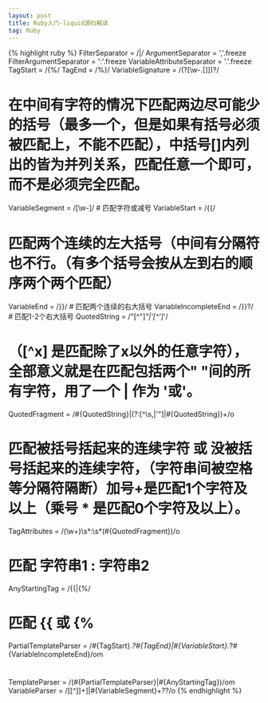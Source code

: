 ```yaml
---
layout: post
title: Ruby入门-liquid源码解读
tag: Ruby
---
```


{% highlight ruby %}
  FilterSeparator             = /\|/ 
  ArgumentSeparator           = ','.freeze
  FilterArgumentSeparator     = ':'.freeze
  VariableAttributeSeparator  = '.'.freeze
  TagStart                    = /\{\%/
  TagEnd                      = /\%\}/
  VariableSignature           = /\(?[\w\-\.\[\]]\)?/ 
# 在中间有字符的情况下匹配两边尽可能少的括号（最多一个，但是如果有括号必须被匹配上，不能不匹配），中括号[]内列出的皆为并列关系，匹配任意一个即可，而不是必须完全匹配。
  VariableSegment             = /[\w\-]/ # 匹配字符或减号
  VariableStart               = /\{\{/ 
# 匹配两个连续的左大括号（中间有分隔符也不行。（有多个括号会按从左到右的顺序两个两个匹配）
  VariableEnd                 = /\}\}/ # 匹配两个连续的右大括号
  VariableIncompleteEnd       = /\}\}?/ # 匹配1-2个右大括号
  QuotedString                = /"[^"]*"|'[^']*'/ 
# （[^x] 是匹配除了x以外的任意字符），全部意义就是在匹配包括两个" "间的所有字符，用了一个 | 作为 '或'。 
  QuotedFragment              = /#{QuotedString}|(?:[^\s,\|'"]|#{QuotedString})+/o 
# 匹配被括号括起来的连续字符 或 没被括号括起来的连续字符，（字符串间被空格等分隔符隔断）加号+是匹配1个字符及以上（乘号 * 是匹配0个字符及以上）。
  TagAttributes               = /(\w+)\s*\:\s*(#{QuotedFragment})/o
# 匹配 字符串1 : 字符串2
  AnyStartingTag              = /\{\{|\{\%/
# 匹配 \{\{ 或 \{\%
  PartialTemplateParser       = /#{TagStart}.*?#{TagEnd}|#{VariableStart}.*?#{VariableIncompleteEnd}/om
# 
  TemplateParser              = /(#{PartialTemplateParser}|#{AnyStartingTag})/om
  VariableParser              = /\[[^\]]+\]|#{VariableSegment}+\??/o
{% endhighlight %}